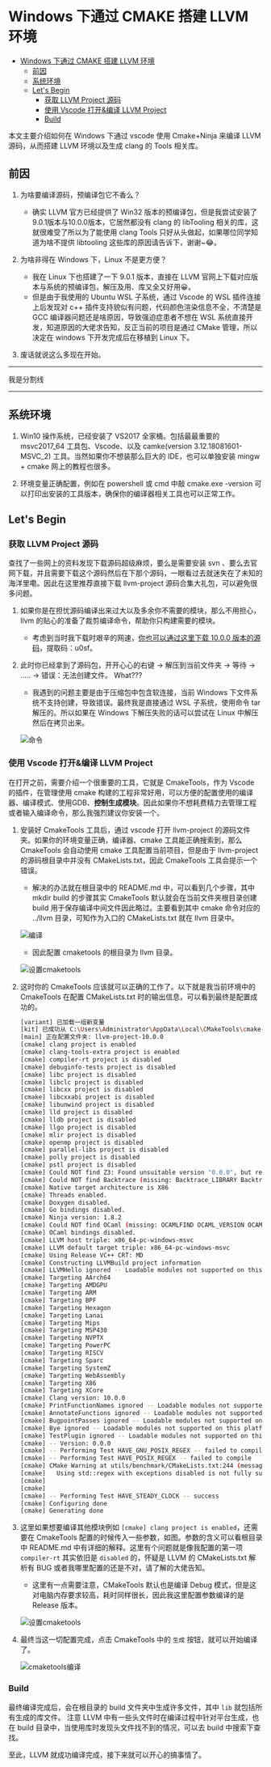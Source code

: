 # Windows 下通过 CMAKE 搭建 LLVM 环境

- [Windows 下通过 CMAKE 搭建 LLVM 环境](#windows-下通过-cmake-搭建-llvm-环境)
  - [前因](#前因)
  - [系统环境](#系统环境)
  - [Let's Begin](#lets-begin)
    - [获取 LLVM Project 源码](#获取-llvm-project-源码)
    - [使用 Vscode 打开&编译 LLVM Project](#使用-vscode-打开编译-llvm-project)
    - [Build](#build)

本文主要介绍如何在 Windows 下通过 vscode 使用 Cmake+Ninja 来编译 LLVM 源码，从而搭建 LLVM 环境以及生成 clang 的 Tools 相关库。

## 前因

1. 为啥要编译源码，预编译包它不香么？
    - 确实 LLVM 官方已经提供了 Win32 版本的预编译包，但是我尝试安装了9.0.1版本与10.0.0版本，它居然都没有 clang 的 libTooling 相关的库，这就很难受了所以为了能使用 clang Tools 只好从头做起，如果哪位同学知道为啥不提供 libtooling 这些库的原因请告诉下，谢谢~😂。

2. 为啥非得在 Windows 下，Linux 不是更方便？
    - 我在 Linux 下也搭建了一下 9.0.1 版本，直接在 LLVM 官网上下载对应版本与系统的预编译包，解压及用、库又全又好用😀。
    - 但是由于我使用的 Ubuntu WSL 子系统，通过 Vscode 的 WSL 插件连接上后发现对 c++ 插件支持貌似有问题，代码颜色渲染信息不全，不清楚是 GCC 编译器问题还是啥原因，导致强迫症患者不想在 WSL 系统直接开发，知道原因的大佬求告知，反正当前的项目是通过 CMake 管理，所以决定在 windows 下开发完成后在移植到 Linux 下。

3. 废话就说这么多现在开始。

------------------------------

我是分割线

------------------------------

## 系统环境

1. Win10 操作系统，已经安装了 VS2017 全家桶。包括最最重要的 msvc2017_64 工具包、Vscode、以及 camke(version 3.12.18081601-MSVC_2) 工具。当然如果你不想装那么巨大的 IDE，也可以单独安装 mingw + cmake 网上的教程也很多。

2. 环境变量正确配置，例如在 powershell 或 cmd 中敲 cmake.exe -version 可以打印出安装的工具版本，确保你的编译器相关工具也可以正常工作。

## Let's Begin

### 获取 LLVM Project 源码

查找了一些网上的资料发现下载源码超级麻烦，要么是需要安装 svn 、要么去官网下载，并且需要下载这个源码然后在下那个源码，一眼看过去就迷失在了未知的海洋里嘞。因此在这里推荐直接下载 llvm-project 源码合集大礼包，可以避免很多问题。

1. 如果你是在担忧源码编译出来过大以及多余你不需要的模块，那么不用担心，llvm 的贴心的准备了裁剪编译命令，帮助你只构建需要的模块。
    - 考虑到当时我下载时艰辛的网速，[你也可以通过这里下载 10.0.0 版本的源码](https://pan.baidu.com/s/1xxCf43Gg-S3idpyCZ1WbQA )，提取码：u0sf。

2. 此时你已经拿到了源码包，开开心心的右键 -> 解压到当前文件夹 -> 等待 -> ..... -> 错误：无法创建文件。 What???
    - 我遇到的问题主要是由于压缩包中包含软连接，当前 Windows 下文件系统不支持创建，导致错误。最终我是直接通过 WSL 子系统，使用命令 tar 解压的。所以如果在 Windows 下解压失败的话可以尝试在 Linux 中解压然后在拷贝出来。

    ![命令](./pic/1.png)

### 使用 Vscode 打开&编译 LLVM Project

在打开之前，需要介绍一个很重要的工具，它就是 CmakeTools，作为 Vscode 的插件，在管理使用 cmake 构建的工程非常好用，可以方便的配置使用的编译器、编译模式、使用GDB、**控制生成模块**。因此如果你不想耗费精力去管理工程或者输入编译命令，那么我强烈建议你安装一个。

1. 安装好 CmakeTools 工具后，通过 vscode 打开 llvm-project 的源码文件夹。如果你的环境变量正确，编译器、cmake 工具能正确搜索到，那么 CmakeTools 会自动使用 cmake 工具配置当前项目，但是由于 llvm-project 的源码根目录中并没有 CMakeLists.txt，因此 CmakeTools 工具会提示一个错误。
    - 解决的办法就在根目录中的 README.md 中，可以看到几个步骤，其中 mkdir build 的步骤其实 CmakeTools 默认就会在当前文件夹根目录创建 build 用于保存编译中间文件因此略过。主要看到其中 cmake 命令对应的 ../llvm 目录，可知作为入口的 CMakeLists.txt 就在 llvm 目录中。

    ![编译](./pic/2.png)

    - 因此配置 cmaketools 的根目录为 llvm 目录。

    ![设置cmaketools](./pic/3.png)

2. 这时你的 CmakeTools 应该就可以正确的工作了。以下就是我当前环境中的 CmakeTools 在配置 CMakeLists.txt 时的输出信息，可以看到最终是配置成功的。

    ```sh
    [variant] 已加载一组新变量
    [kit] 已成功从 C:\Users\Administrator\AppData\Local\CMakeTools\cmake-tools-kits.json 加载 14 工具包
    [main] 正在配置文件夹: llvm-project-10.0.0
    [cmake] clang project is enabled
    [cmake] clang-tools-extra project is enabled
    [cmake] compiler-rt project is disabled
    [cmake] debuginfo-tests project is disabled
    [cmake] libc project is disabled
    [cmake] libclc project is disabled
    [cmake] libcxx project is disabled
    [cmake] libcxxabi project is disabled
    [cmake] libunwind project is disabled
    [cmake] lld project is disabled
    [cmake] lldb project is disabled
    [cmake] llgo project is disabled
    [cmake] mlir project is disabled
    [cmake] openmp project is disabled
    [cmake] parallel-libs project is disabled
    [cmake] polly project is disabled
    [cmake] pstl project is disabled
    [cmake] Could NOT find Z3: Found unsuitable version "0.0.0", but required is at least "4.7.1" (found Z3_LIBRARIES-NOTFOUND)
    [cmake] Could NOT find Backtrace (missing: Backtrace_LIBRARY Backtrace_INCLUDE_DIR)
    [cmake] Native target architecture is X86
    [cmake] Threads enabled.
    [cmake] Doxygen disabled.
    [cmake] Go bindings disabled.
    [cmake] Ninja version: 1.8.2
    [cmake] Could NOT find OCaml (missing: OCAMLFIND OCAML_VERSION OCAML_STDLIB_PATH)
    [cmake] OCaml bindings disabled.
    [cmake] LLVM host triple: x86_64-pc-windows-msvc
    [cmake] LLVM default target triple: x86_64-pc-windows-msvc
    [cmake] Using Release VC++ CRT: MD
    [cmake] Constructing LLVMBuild project information
    [cmake] LLVMHello ignored -- Loadable modules not supported on this platform.
    [cmake] Targeting AArch64
    [cmake] Targeting AMDGPU
    [cmake] Targeting ARM
    [cmake] Targeting BPF
    [cmake] Targeting Hexagon
    [cmake] Targeting Lanai
    [cmake] Targeting Mips
    [cmake] Targeting MSP430
    [cmake] Targeting NVPTX
    [cmake] Targeting PowerPC
    [cmake] Targeting RISCV
    [cmake] Targeting Sparc
    [cmake] Targeting SystemZ
    [cmake] Targeting WebAssembly
    [cmake] Targeting X86
    [cmake] Targeting XCore
    [cmake] Clang version: 10.0.0
    [cmake] PrintFunctionNames ignored -- Loadable modules not supported on this platform.
    [cmake] AnnotateFunctions ignored -- Loadable modules not supported on this platform.
    [cmake] BugpointPasses ignored -- Loadable modules not supported on this platform.
    [cmake] Bye ignored -- Loadable modules not supported on this platform.
    [cmake] TestPlugin ignored -- Loadable modules not supported on this platform.
    [cmake] -- Version: 0.0.0
    [cmake] -- Performing Test HAVE_GNU_POSIX_REGEX -- failed to compile
    [cmake] -- Performing Test HAVE_POSIX_REGEX -- failed to compile
    [cmake] CMake Warning at utils/benchmark/CMakeLists.txt:244 (message):
    [cmake]   Using std::regex with exceptions disabled is not fully supported
    [cmake]
    [cmake]
    [cmake] -- Performing Test HAVE_STEADY_CLOCK -- success
    [cmake] Configuring done
    [cmake] Generating done
    ```

3. 这里如果想要编译其他模块例如 `[cmake] clang project is enabled`，还需要在 CmakeTools 配置的时候传入一些参数，如图。参数的含义可以看根目录中 README.md 中有详细的解释。这里有个问题就是像我配置的第一项 `compiler-rt` 其实依旧是 `disabled` 的，怀疑是 LLVM 的 CMakeLists.txt 解析有 BUG 或者我哪里配置的还是不对，请了解的大佬告知。
    - 这里有一点需要注意，CMakeTools 默认也是编译 Debug 模式，但是这对电脑内存要求较高，耗时同样很长，因此我这里配置参数编译的是 Release 版本。

    ![设置cmaketools](./pic/4.png)

4. 最终当这一切配置完成，点击 CmakeTools 中的 `生成` 按钮，就可以开始编译了。

    ![cmaketools编译](./pic/5.png)

### Build

最终编译完成后，会在根目录的 build 文件夹中生成许多文件，其中 `lib` 就包括所有生成的库文件。
注意 LLVM 中有一些头文件时在编译过程中针对平台生成，也在 build 目录中，当使用库时发现头文件找不到的情况，可以去 build 中搜索下查找。

至此，LLVM 就成功编译完成，接下来就可以开心的搞事情了。
